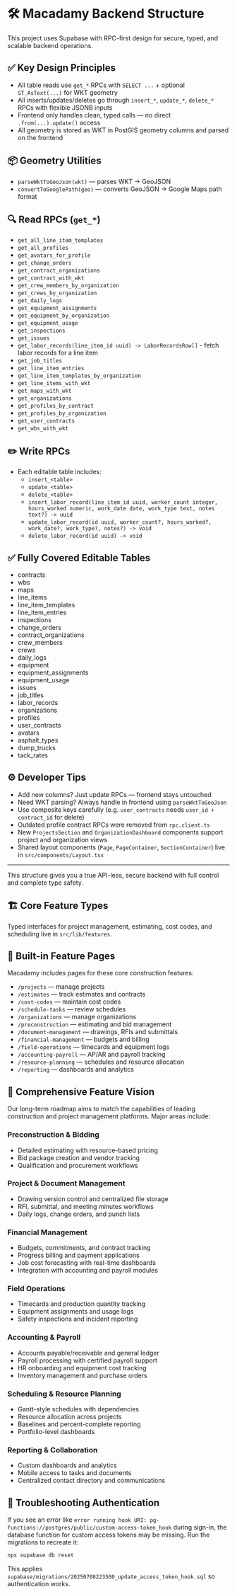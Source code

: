 # 🛠 Macadamy Backend Structure

This project uses Supabase with RPC-first design for secure, typed, and scalable backend operations.


## ✅ Key Design Principles
- All table reads use `get_*` RPCs with `SELECT ...` + optional `ST_AsText(...)` for WKT geometry
- All inserts/updates/deletes go through `insert_*`, `update_*`, `delete_*` RPCs with flexible JSONB inputs
- Frontend only handles clean, typed calls — no direct `.from(...).update()` access
- All geometry is stored as WKT in PostGIS geometry columns and parsed on the frontend

## 📦 Geometry Utilities
- `parseWktToGeoJson(wkt)` — parses WKT → GeoJSON
- `convertToGooglePath(geo)` — converts GeoJSON → Google Maps path format

## 🔍 Read RPCs (`get_*`)
- `get_all_line_item_templates`
- `get_all_profiles`
- `get_avatars_for_profile`
- `get_change_orders`
- `get_contract_organizations`
- `get_contract_with_wkt`
- `get_crew_members_by_organization`
- `get_crews_by_organization`
- `get_daily_logs`
- `get_equipment_assignments`
- `get_equipment_by_organization`
- `get_equipment_usage`
- `get_inspections`
- `get_issues`
- `get_labor_records(line_item_id uuid) -> LaborRecordsRow[]` - fetch labor records for a line item
- `get_job_titles`
- `get_line_item_entries`
- `get_line_item_templates_by_organization`
- `get_line_items_with_wkt`
- `get_maps_with_wkt`
- `get_organizations`
- `get_profiles_by_contract`
- `get_profiles_by_organization`
- `get_user_contracts`
- `get_wbs_with_wkt`

## ✏️ Write RPCs
- Each editable table includes:
  - `insert_<table>`
  - `update_<table>`
  - `delete_<table>`
  - `insert_labor_record(line_item_id uuid, worker_count integer, hours_worked numeric, work_date date, work_type text, notes text?) -> uuid`
  - `update_labor_record(id uuid, worker_count?, hours_worked?, work_date?, work_type?, notes?) -> void`
  - `delete_labor_record(id uuid) -> void`

## ✅ Fully Covered Editable Tables
- contracts
- wbs
- maps
- line_items
- line_item_templates
- line_item_entries
- inspections
- change_orders
- contract_organizations
- crew_members
- crews
- daily_logs
- equipment
- equipment_assignments
- equipment_usage
- issues
- job_titles
- labor_records
- organizations
- profiles
- user_contracts
- avatars
- asphalt_types
- dump_trucks
- tack_rates

## ⚙️ Developer Tips
- Add new columns? Just update RPCs — frontend stays untouched
- Need WKT parsing? Always handle in frontend using `parseWktToGeoJson`
- Use composite keys carefully (e.g. `user_contracts` needs `user_id + contract_id` for delete)
- Outdated profile contract RPCs were removed from `rpc.client.ts`
- New `ProjectsSection` and `OrganizationDashboard` components support project and organization views
- Shared layout components (`Page`, `PageContainer`, `SectionContainer`) live in `src/components/Layout.tsx`

---
This structure gives you a true API-less, secure backend with full control and complete type safety.
## 🏗 Core Feature Types
Typed interfaces for project management, estimating, cost codes, and scheduling live in `src/lib/features`.

## 🚀 Built-in Feature Pages
Macadamy includes pages for these core construction features:
- `/projects` &mdash; manage projects
- `/estimates` &mdash; track estimates and contracts
- `/cost-codes` &mdash; maintain cost codes
- `/schedule-tasks` &mdash; review schedules
- `/organizations` &mdash; manage organizations
- `/preconstruction` &mdash; estimating and bid management
- `/document-management` &mdash; drawings, RFIs and submittals
- `/financial-management` &mdash; budgets and billing
- `/field-operations` &mdash; timecards and equipment logs
- `/accounting-payroll` &mdash; AP/AR and payroll tracking
- `/resource-planning` &mdash; schedules and resource allocation
- `/reporting` &mdash; dashboards and analytics

## 🚧 Comprehensive Feature Vision
Our long-term roadmap aims to match the capabilities of leading construction and project management platforms. Major areas include:

### Preconstruction & Bidding
- Detailed estimating with resource-based pricing
- Bid package creation and vendor tracking
- Qualification and procurement workflows

### Project & Document Management
- Drawing version control and centralized file storage
- RFI, submittal, and meeting minutes workflows
- Daily logs, change orders, and punch lists

### Financial Management
- Budgets, commitments, and contract tracking
- Progress billing and payment applications
- Job cost forecasting with real-time dashboards
- Integration with accounting and payroll modules

### Field Operations
- Timecards and production quantity tracking
- Equipment assignments and usage logs
- Safety inspections and incident reporting

### Accounting & Payroll
- Accounts payable/receivable and general ledger
- Payroll processing with certified payroll support
- HR onboarding and equipment cost tracking
- Inventory management and purchase orders

### Scheduling & Resource Planning
- Gantt-style schedules with dependencies
- Resource allocation across projects
- Baselines and percent-complete reporting
- Portfolio-level dashboards

### Reporting & Collaboration
- Custom dashboards and analytics
- Mobile access to tasks and documents
- Centralized contact directory and communications

## 🐛 Troubleshooting Authentication
If you see an error like `error running hook URI: pg-functions://postgres/public/custom-access-token_hook` during sign-in, the database function for custom access tokens may be missing.
Run the migrations to recreate it:
```bash
npx supabase db reset
```
This applies `supabase/migrations/20250708223500_update_access_token_hook.sql` so authentication works.
